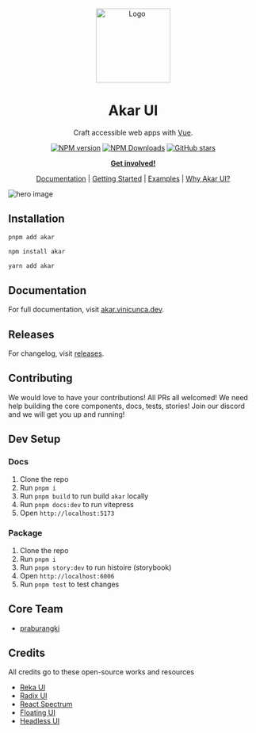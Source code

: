 <br />
<p align="center">
  <a href="https://github.com/vinicunca/akar">
    <img src="https://akar.vinicunca.dev/logo.svg" alt="Logo" width="150" />
  </a>

<h1 align="center">
Akar UI
</h1>

<p align="center">
Craft accessible web apps with <a href="https://vuejs.org/">Vue</a>.
<p>

<p align="center">
<a href="https://www.npmjs.com/package/akar" target="__blank"><img src="https://img.shields.io/npm/v/akar?style=flat&colorA=002438&colorB=41c399" alt="NPM version"></a>
<a href="https://www.npmjs.com/package/akar" target="__blank"><img alt="NPM Downloads" src="https://img.shields.io/npm/dm/akar?flat&colorA=002438&colorB=41c399"></a>
<a href="https://github.com/vinicunca/akar" target="__blank"><img alt="GitHub stars" src="https://img.shields.io/github/stars/unovue/akar?flat&colorA=002438&colorB=41c399"></a>
</p>

<p align="center">
<a href="https://chat.vinicunca.dev"><b>Get involved!</b></a>
</p>
<p align="center">
 <a href="https://akar.vinicunca.dev">Documentation</a> | <a href="https://akar.vinicunca.dev/core/overview/getting-started">Getting Started</a> | <a href="https://akar.vinicunca.dev/examples">Examples</a> | <a href="https://akar.vinicunca.dev/core/overview/introduction">Why Akar UI?</a>
</p>

![hero image](https://akar.vinicunca.dev/og.jpg)

## Installation

```bash
pnpm add akar
```
```bash
npm install akar
```
```bash
yarn add akar
```

## Documentation

For full documentation, visit [akar.vinicunca.dev](https://akar.vinicunca.dev).

## Releases

For changelog, visit [releases](https://github.com/vinicunca/akar/releases).

## Contributing

We would love to have your contributions! All PRs all welcomed! We need help building the core components, docs, tests, stories! Join our discord and we will get you up and running!

## Dev Setup

### Docs

1. Clone the repo
2. Run `pnpm i`
3. Run `pnpm build` to run build `akar` locally
3. Run `pnpm docs:dev` to run vitepress
4. Open `http://localhost:5173`

### Package

1. Clone the repo
2. Run `pnpm i`
3. Run `pnpm story:dev` to run histoire (storybook)
4. Open `http://localhost:6006`
5. Run `pnpm test` to test changes

## Core Team

- [praburangki](https://github.com/praburangki)

## Credits

All credits go to these open-source works and resources

- [Reka UI](https://reka-ui.com)
- [Radix UI](https://radix-ui.com)
- [React Spectrum](https://react-spectrum.adobe.com/index.html)
- [Floating UI](https://floating-ui.com)
- [Headless UI](https://headlessui.com)
